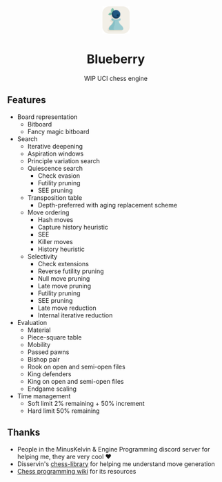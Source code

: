 <div align="center">

  <img src="https://github.com/citrus610/blueberry/blob/main/logo.png" width=12.5% height=12.5%>
  <h1>Blueberry</h1>
  WIP UCI chess engine

</div>

## Features
- Board representation
  - Bitboard
  - Fancy magic bitboard
- Search
  - Iterative deepening
  - Aspiration windows
  - Principle variation search
  - Quiescence search
    - Check evasion
    - Futility pruning
    - SEE pruning
  - Transposition table
    - Depth-preferred with aging replacement scheme
  - Move ordering
    - Hash moves
    - Capture history heuristic
    - SEE
    - Killer moves
    - History heuristic
  - Selectivity
    - Check extensions
    - Reverse futility pruning
    - Null move pruning
    - Late move pruning
    - Futility pruning
    - SEE pruning
    - Late move reduction
    - Internal iterative reduction
- Evaluation
  - Material
  - Piece-square table
  - Mobility
  - Passed pawns
  - Bishop pair
  - Rook on open and semi-open files
  - King defenders
  - King on open and semi-open files
  - Endgame scaling
- Time management
  - Soft limit 2% remaining + 50% increment
  - Hard limit 50% remaining

## Thanks
- People in the MinusKelvin & Engine Programming discord server for helping me, they are very cool ❤️
- Disservin's [chess-library](https://github.com/Disservin/chess-library) for helping me understand move generation
- [Chess programming wiki](https://www.chessprogramming.org/Main_Page) for its resources
